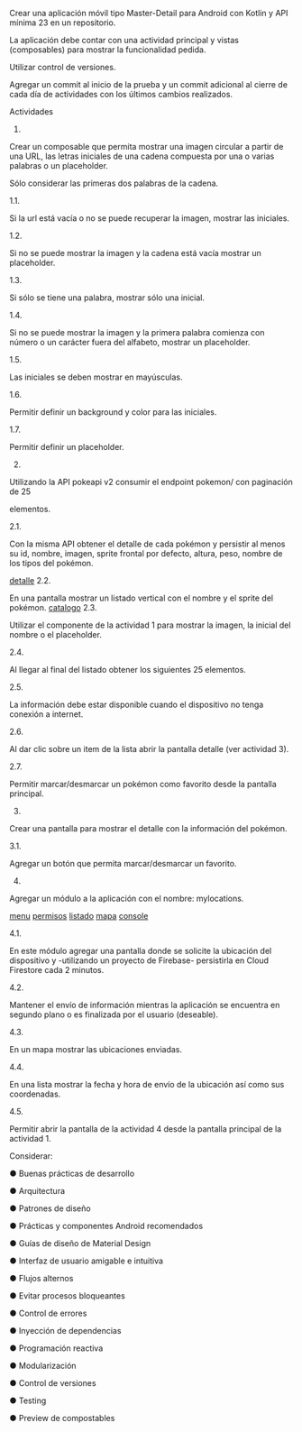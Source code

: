 
Crear una aplicación móvil tipo Master-Detail para Android con Kotlin y API mínima 23 en un repositorio.

La aplicación debe contar con una actividad principal y vistas (composables) para mostrar la funcionalidad pedida.

Utilizar control de versiones.

Agregar un commit al inicio de la prueba y un commit adicional al cierre de cada día de actividades con los últimos cambios realizados.

Actividades

1.

Crear un composable que permita mostrar una imagen circular a partir de una URL, las letras iniciales de una cadena compuesta por una o varias palabras o un placeholder.

Sólo considerar las primeras dos palabras de la cadena.

1.1.

Si la url está vacía o no se puede recuperar la imagen, mostrar las iniciales.

1.2.

Si no se puede mostrar la imagen y la cadena está vacía mostrar un placeholder.

1.3.

Si sólo se tiene una palabra, mostrar sólo una inicial.

1.4.

Si no se puede mostrar la imagen y la primera palabra comienza con número o un carácter fuera del alfabeto, mostrar un placeholder.

1.5.

Las iniciales se deben mostrar en mayúsculas.

1.6.

Permitir definir un background y color para las iniciales.

1.7.

Permitir definir un placeholder.

2.

Utilizando la API pokeapi v2 consumir el endpoint pokemon/ con paginación de 25

elementos.





2.1.

Con la misma API obtener el detalle de cada pokémon y persistir al menos su id, nombre, imagen, sprite frontal por defecto, altura, peso, nombre de los tipos del pokémon.

[detalle](./readme/detalle.png)
2.2.

En una pantalla mostrar un listado vertical con el nombre y el sprite del pokémon.
[catalogo](./readme/pantallaInicio.png)
2.3.

Utilizar el componente de la actividad 1 para mostrar la imagen, la inicial del nombre o el placeholder.

2.4.

Al llegar al final del listado obtener los siguientes 25 elementos.

2.5.

La información debe estar disponible cuando el dispositivo no tenga conexión a internet.

2.6.

Al dar clic sobre un item de la lista abrir la pantalla detalle (ver actividad 3).

2.7.

Permitir marcar/desmarcar un pokémon como favorito desde la pantalla principal.

3.

Crear una pantalla para mostrar el detalle con la información del pokémon.

3.1.

Agregar un botón que permita marcar/desmarcar un favorito.



4.

Agregar un módulo a la aplicación con el nombre: mylocations.

[menu](./readme/menu_abbre_mapa.png)
[permisos](./readme/solicitaPermisosParaVerUbicacion.png)
[listado](./readme/geopunto_con_tiempo.png)
[mapa](./readme/mapa.png)
[console](./readme/Cloud_Firestore.png)

4.1.

En este módulo agregar una pantalla donde se solicite la ubicación del dispositivo y -utilizando un proyecto de Firebase- persistirla en Cloud Firestore cada 2 minutos.

4.2.

Mantener el envío de información mientras la aplicación se encuentra en segundo plano o es finalizada por el usuario (deseable).

4.3.

En un mapa mostrar las ubicaciones enviadas.

4.4.

En una lista mostrar la fecha y hora de envío de la ubicación así como sus coordenadas.

4.5.

Permitir abrir la pantalla de la actividad 4 desde la pantalla principal de la actividad 1.

Considerar:

● Buenas prácticas de desarrollo

● Arquitectura

● Patrones de diseño

● Prácticas y componentes Android recomendados

● Guías de diseño de Material Design

● Interfaz de usuario amigable e intuitiva

● Flujos alternos

● Evitar procesos bloqueantes

● Control de errores

● Inyección de dependencias

● Programación reactiva

● Modularización

● Control de versiones

● Testing

● Preview de compostables








